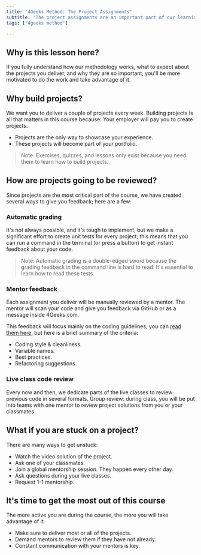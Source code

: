 ```yaml
---
title: "4Geeks Method: The Project Assignments"
subtitle: "The project assignments are an important part of our learning method, these lessons will show you what to expect and why they matter so much."
tags: ["4geeks method"]

---
```


## Why is this lesson here?
If you fully understand how our methodology works, what to expect about the projects you deliver, and why they are so important, you'll be more motivated to do the work and take advantage of it. 

## Why build projects?
We want you to deliver a couple of projects every week. Building projects is all that matters in this course because:
Your employer will pay you to create projects.

- Projects are the only way to showcase your experience.
- These projects will become part of your portfolio.

> Note: Exercises, quizzes, and lessons only exist because you need them to learn how to build projects.

## How are projects going to be reviewed?
Since projects are the most critical part of the course, we have created several ways to give you feedback; here are a few:

### Automatic grading
It's not always possible, and it's tough to implement, but we make a significant effort to create unit tests for every project; this means that you can run a command in the terminal (or press a button) to get instant feedback about your code.

> Note: Automatic grading is a double-edged sword because the grading feedback in the command line is hard to read. It's essential to learn how to read these tests.

### Mentor feedback
Each assignment you deliver will be manually reviewed by a mentor. The mentor will scan your code and give you feedback via GitHub or as a message inside 4Geeks.com.

This feedback will focus mainly on the coding guidelines; you can [read them here](https://4geeks.com/lesson/coding-standards-guidelines), but here is a brief summary of the criteria:

- Coding style & cleanliness.
- Variable names.
- Best practices.
- Refactoring suggestions.

### Live class code review
Every now and then, we dedicate parts of the live classes to review previous code in several formats.
Group review: during class, you will be put into teams with one mentor to review project solutions from you or your classmates. 

## What if you are stuck on a project?
There are many ways to get unstuck:

- Watch the video solution of the project.
- Ask one of your classmates.
- Join a global mentorship session. They happen every other day.
- Ask questions during your live classes.
- Request 1-1 mentorship.

## It's time to get the most out of this course
The more active you are during the course, the more you will take advantage of it:

- Make sure to deliver most or all of the projects.
- Demand mentors to review them if they have not already.
- Constant communication with your mentors is key.
